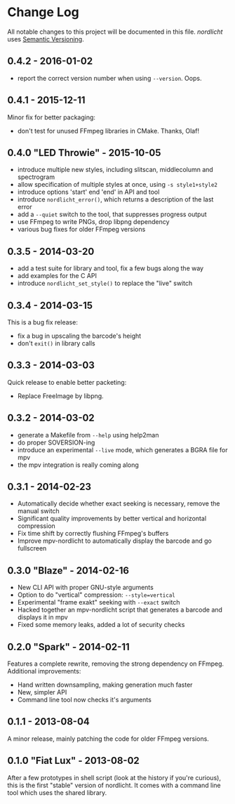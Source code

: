 # Change Log

All notable changes to this project will be documented in this file.
*nordlicht* uses [Semantic Versioning](http://semver.org/).

## 0.4.2 - 2016-01-02

- report the correct version number when using `--version`. Oops.

## 0.4.1 - 2015-12-11

Minor fix for better packaging:

- don't test for unused FFmpeg libraries in CMake. Thanks, Olaf!

## 0.4.0 "LED Throwie" - 2015-10-05

- introduce multiple new styles, including slitscan, middlecolumn and spectrogram
- allow specification of multiple styles at once, using `-s style1+style2`
- introduce options 'start' end 'end' in API and tool
- introduce `nordlicht_error()`, which returns a description of the last error
- add a `--quiet` switch to the tool, that suppresses progress output
- use FFmpeg to write PNGs, drop libpng dependency
- various bug fixes for older FFmpeg versions

## 0.3.5 - 2014-03-20

- add a test suite for library and tool, fix a few bugs along the way
- add examples for the C API
- introduce `nordlicht_set_style()` to replace the "live" switch

## 0.3.4 - 2014-03-15

This is a bug fix release:

- fix a bug in upscaling the barcode's height
- don't `exit()` in library calls

## 0.3.3 - 2014-03-03

Quick release to enable better packeting:

- Replace FreeImage by libpng.

## 0.3.2 - 2014-03-02

- generate a Makefile from `--help` using help2man
- do proper SOVERSION-ing
- introduce an experimental `--live` mode, which generates a BGRA file for mpv
- the mpv integration is really coming along

## 0.3.1 - 2014-02-23

- Automatically decide whether exact seeking is necessary, remove the manual switch
- Significant quality improvements by better vertical and horizontal compression
- Fix time shift by correctly flushing FFmpeg's buffers
- Improve mpv-nordlicht to automatically display the barcode and go fullscreen

## 0.3.0 "Blaze" - 2014-02-16

- New CLI API with proper GNU-style arguments
- Option to do "vertical" compression: `--style=vertical`
- Experimental "frame exakt" seeking with `--exact` switch
- Hacked together an mpv-nordlicht script that generates a barcode and displays it in mpv
- Fixed some memory leaks, added a lot of security checks

## 0.2.0 "Spark" - 2014-02-11

Features a complete rewrite, removing the strong dependency on FFmpeg. Additional improvements:

- Hand written downsampling, making generation much faster
- New, simpler API
- Command line tool now checks it's arguments

## 0.1.1 - 2013-08-04

A minor release, mainly patching the code for older FFmpeg versions.

## 0.1.0 "Fiat Lux" - 2013-08-02

After a few prototypes in shell script (look at the history if you're curious),
this is the first "stable" version of nordlicht. It comes with a command line
tool which uses the shared library.
